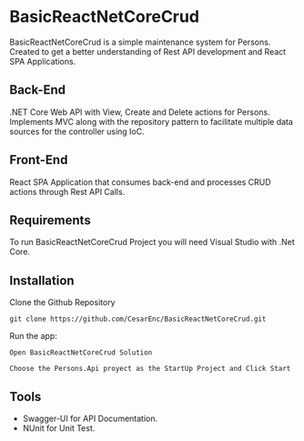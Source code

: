 # BasicReactNetCoreCrud

BasicReactNetCoreCrud is a simple maintenance system for Persons. Created to get a better understanding of Rest API development and React SPA Applications.

## Back-End
.NET Core Web API with View, Create and Delete actions for Persons. Implements MVC along with the repository pattern to facilitate multiple data sources for the controller using IoC.

## Front-End
React SPA Application that consumes back-end and processes CRUD actions through Rest API Calls.

## Requirements
To run BasicReactNetCoreCrud Project you will need Visual Studio with .Net Core.

## Installation
Clone the Github Repository
```
git clone https://github.com/CesarEnc/BasicReactNetCoreCrud.git
```
Run the app:
```
Open BasicReactNetCoreCrud Solution

Choose the Persons.Api proyect as the StartUp Project and Click Start

```

## Tools
* Swagger-UI for API Documentation.
* NUnit for Unit Test.
